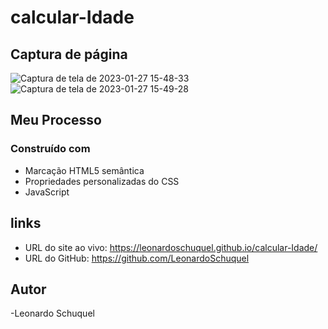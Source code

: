 # calcular-Idade

##  Captura de  página
![Captura de tela de 2023-01-27 15-48-33](https://user-images.githubusercontent.com/110574761/215169874-ecc58dd9-3f1a-4c7f-9bce-e23607910528.png)
![Captura de tela de 2023-01-27 15-49-28](https://user-images.githubusercontent.com/110574761/215169992-92fabc41-2e00-4cea-b37b-c0f25e7992da.png)

## Meu Processo

### Construído com

- Marcação HTML5 semântica
- Propriedades personalizadas do CSS
- JavaScript

## links

- URL do site ao vivo: https://leonardoschuquel.github.io/calcular-Idade/
- URL do GitHub: https://github.com/LeonardoSchuquel

## Autor
-Leonardo Schuquel
